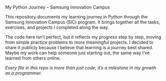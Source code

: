 My Python Journey – Samsung Innovation Campus

This repository documents my learning journey in Python through the Samsung Innovation Campus (SIC) program.
It brings together all the tasks, exercises, and projects I completed along the way.

The code here isn’t perfect, but it reflects my progress step by step, moving from simple practice problems to more meaningful projects.
I decided to share it publicly because I believe that learning is a journey best shared. Maybe my work can help someone just starting out, the same way I’ve learned from others online.

*Every file in this repo is more than just code; it’s a milestone in my growth as a programmer.*
